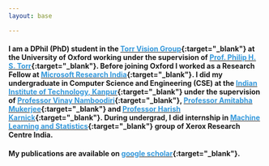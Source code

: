 ```yaml
---
layout: base

---
```



#### I am a DPhil (PhD) student in the [<font color="#3498DB">Torr Vision Group</font>](http://www.robots.ox.ac.uk/~tvg/){:target="_blank"} at the University of Oxford working under the supervision of [<font color="#3498DB">Prof. Philip H. S. Torr</font>](http://www.robots.ox.ac.uk/~phst/){:target="_blank"}. Before joining Oxford I worked as a Research Fellow at [<font color="#3498DB">Microsoft Research India</font>](https://www.microsoft.com/en-us/research/lab/microsoft-research-india/){:target="_blank"}. I did my undergraduate in Computer Science and Engineering (CSE) at the [<font color="#3498DB">Indian Institute of Technology, Kanpur</font>](http://www.cse.iitk.ac.in/){:target="_blank"} under the supervision of [<font color="#3498DB">Professor Vinay Namboodiri</font>](http://www.cse.iitk.ac.in/users/vinaypn/){:target="_blank"}, [<font color="#3498DB">Professor Amitabha Mukerjee</font>](http://www.cse.iitk.ac.in/users/amit/){:target="_blank"} and [<font color="#3498DB">Professor Harish Karnick</font>](http://www.iitk.ac.in/new/dr-harish-karnick){:target="_blank"}. During undergrad, I did internship in [<font color="#3498DB">Machine Learning and Statistics</font>](http://www.xrci.xerox.com/data-analytics/machine-learning-and-statistics){:target="_blank"} group of Xerox Research Centre India.

#### My publications are available on [<font color="#3498DB">google scholar</font>](https://scholar.google.com/citations?user=wjrOaIIAAAAJ){:target="_blank"}.
